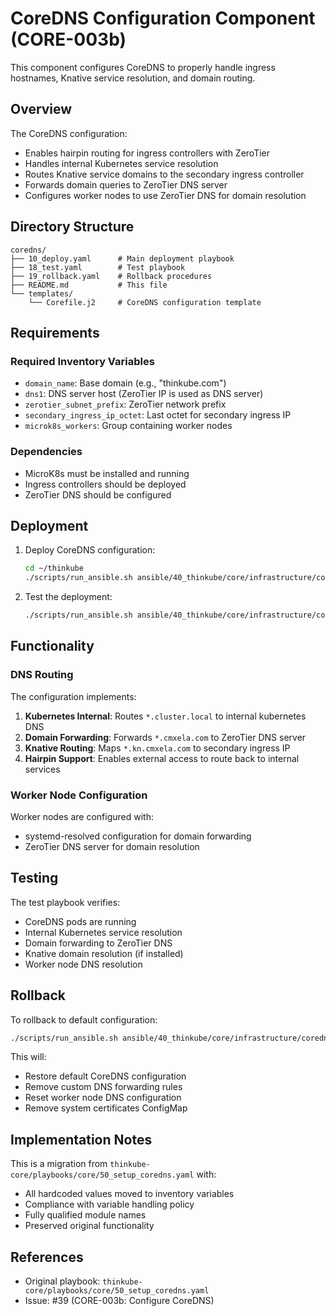 # CoreDNS Configuration Component (CORE-003b)

This component configures CoreDNS to properly handle ingress hostnames, Knative service resolution, and domain routing.

## Overview

The CoreDNS configuration:
- Enables hairpin routing for ingress controllers with ZeroTier
- Handles internal Kubernetes service resolution
- Routes Knative service domains to the secondary ingress controller
- Forwards domain queries to ZeroTier DNS server
- Configures worker nodes to use ZeroTier DNS for domain resolution

## Directory Structure

```
coredns/
├── 10_deploy.yaml      # Main deployment playbook
├── 18_test.yaml        # Test playbook
├── 19_rollback.yaml    # Rollback procedures
├── README.md           # This file
└── templates/
    └── Corefile.j2     # CoreDNS configuration template
```

## Requirements

### Required Inventory Variables

- `domain_name`: Base domain (e.g., "thinkube.com")
- `dns1`: DNS server host (ZeroTier IP is used as DNS server)
- `zerotier_subnet_prefix`: ZeroTier network prefix
- `secondary_ingress_ip_octet`: Last octet for secondary ingress IP
- `microk8s_workers`: Group containing worker nodes

### Dependencies

- MicroK8s must be installed and running
- Ingress controllers should be deployed
- ZeroTier DNS should be configured

## Deployment

1. Deploy CoreDNS configuration:
   ```bash
   cd ~/thinkube
   ./scripts/run_ansible.sh ansible/40_thinkube/core/infrastructure/coredns/10_deploy.yaml
   ```

2. Test the deployment:
   ```bash
   ./scripts/run_ansible.sh ansible/40_thinkube/core/infrastructure/coredns/18_test.yaml
   ```

## Functionality

### DNS Routing

The configuration implements:
1. **Kubernetes Internal**: Routes `*.cluster.local` to internal kubernetes DNS
2. **Domain Forwarding**: Forwards `*.cmxela.com` to ZeroTier DNS server
3. **Knative Routing**: Maps `*.kn.cmxela.com` to secondary ingress IP
4. **Hairpin Support**: Enables external access to route back to internal services

### Worker Node Configuration

Worker nodes are configured with:
- systemd-resolved configuration for domain forwarding
- ZeroTier DNS server for domain resolution

## Testing

The test playbook verifies:
- CoreDNS pods are running
- Internal Kubernetes service resolution
- Domain forwarding to ZeroTier DNS
- Knative domain resolution (if installed)
- Worker node DNS resolution

## Rollback

To rollback to default configuration:
```bash
./scripts/run_ansible.sh ansible/40_thinkube/core/infrastructure/coredns/19_rollback.yaml
```

This will:
- Restore default CoreDNS configuration
- Remove custom DNS forwarding rules
- Reset worker node DNS configuration
- Remove system certificates ConfigMap

## Implementation Notes

This is a migration from `thinkube-core/playbooks/core/50_setup_coredns.yaml` with:
- All hardcoded values moved to inventory variables
- Compliance with variable handling policy
- Fully qualified module names
- Preserved original functionality

## References

- Original playbook: `thinkube-core/playbooks/core/50_setup_coredns.yaml`
- Issue: #39 (CORE-003b: Configure CoreDNS)